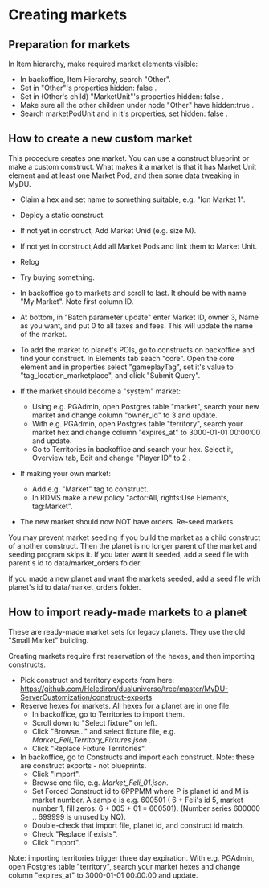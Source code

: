 # Creating markets

## Preparation for markets

In Item hierarchy, make required market elements visible:

- In backoffice, Item Hierarchy, search "Other".
- Set in "Other"'s properties hidden: false .
- Set in (Other's child) "MarketUnit"'s properties hidden: false .
- Make sure all the other children under node "Other" have hidden:true .
- Search marketPodUnit and in it's properties, set hidden: false .

## How to create a new custom market

This procedure creates one market. You can use a construct blueprint or make a custom construct. What makes it a market is that it has Market Unit element and at least one Market Pod, and then some data tweaking in MyDU.

- Claim a hex and set name to something suitable, e.g. "Ion Market 1".
- Deploy a static construct.
- If not yet in construct, Add Market Unid (e.g. size M).
- If not yet in construct,Add all Market Pods and link them to Market Unit.
- Relog
- Try buying something.
- In backoffice go to markets and scroll to last. It should be with name "My Market". Note first column ID.
- At bottom, in "Batch parameter update" enter Market ID, owner 3, Name as you want, and put 0 to all taxes and fees. This will update the name of the market.
- To add the market to planet's POIs, go to constructs on backoffice and find your construct. In Elements tab seach "core". Open the core element and in properties select "gameplayTag", set it's value to "tag_location_marketplace", and click "Submit Query".
- If the market should become a "system" market:
  - Using e.g. PGAdmin, open Postgres table "market", search your new market and change column "owner_id" to 3 and update.
  - With e.g. PGAdmin, open Postgres table "territory", search your market hex and change column "expires_at" to 3000-01-01 00:00:00 and update.
  - Go to Territories in backoffice and search your hex. Select it, Overview tab, Edit and change "Player ID" to 2 .  

- If making your own market:
  - Add e.g. "Market" tag to construct.
  - In RDMS make a new policy "actor:All, rights:Use Elements, tag:Market".
- The new market should now NOT have orders. Re-seed markets.

You may prevent market seeding if you build the market as a child construct of another construct. Then the planet is no longer parent of the market and seeding program skips it. If you later want it seeded, add a seed file with parent's id to data/market_orders folder.

If you made a new planet and want the markets seeded, add a seed file with planet's id to data/market_orders folder.

## How to import ready-made markets to a planet

These are ready-made market sets for legacy planets. They use the old "Small Market" building.

Creating markets require first reservation of the hexes, and then importing constructs.

- Pick construct and territory exports from here: <https://github.com/Helediron/dualuniverse/tree/master/MyDU-ServerCustomization/construct-exports>
- Reserve hexes for markets. All hexes for a planet are in one file.
  - In backoffice, go to Territories to import them.
  - Scroll down to "Select fixture" on left.
  - Click "Browse..." and select fixture file, e.g. *Market_Feli_Territory_Fixtures.json* .
  - Click "Replace Fixture Territories".
- In backoffice, go to Constructs and import each construct. Note: these are construct exports - not blueprints.
  - Click "Import".
  - Browse one file, e.g. *Market_Feli_01.json*.
  - Set Forced Construct id to 6PPPMM where P is planet id and M is market number. A sample is e.g. 600501 ( 6 + Feli's id 5, market number 1, fill zeros: 6 + 005 + 01 = 600501). (Number series 600000 .. 699999 is unused by NQ).
  - Double-check that import file, planet id, and construct id match.
  - Check "Replace if exists".
  - Click "Import".

Note: importing territories trigger three day expiration. With e.g. PGAdmin, open Postgres table "territory", search your market hexes and change column "expires_at" to 3000-01-01 00:00:00 and update.
